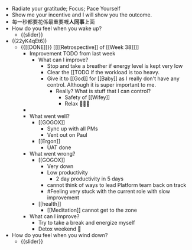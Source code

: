 - Radiate your gratitude; Focus; Pace Yourself
- Show me your incentive and I will show you the outcome.
- 每一秒都要花係最重要嘅**人同事**上面
- How do you feel when you wake up?
    - {{slider}}
- ((22yK4qEt6))
    - {{[[DONE]]}} [[[[Retrospective]] of [[Week 38]]]]
        - Improvement TODO from last week
            - What can I improve?
                - Stop and take a breather if energy level is kept very low
                - Clear the [[TODO if the workload is too heavy.
                - Give it to [[God]] for [[Baby]] as I really don't have any control. Although it is super important to me.
                    - Really? What is stuff that I can control?
                        - Safety of [[Wifey]]
                        - Relax 🧘🏻‍♂️
        - 
        - What went well?
            - [[GOGOX]]
                - Sync up with all PMs
                - Vent out on Paul
            - [[Ergon]]
                - UAT done
        - What went wrong?
            - [[GOGOX]]
                - Very down
                - Low productivity
                    - 2 day productivity in 5 days
                - cannot think of ways to lead Platform team back on track
                - #Feeling very stuck with the current role with slow improvement 
            - [[health]]
                - [[Meditation]] cannot get to the zone
        - What can I improve?
            - Try to take a break and energize myself
            - Detox weekend 🐸
- How do you feel when you wind down?
    - {{slider}}

